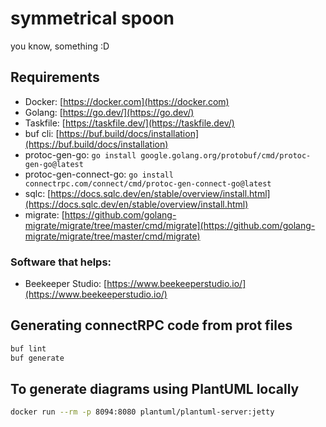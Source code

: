 # symmetrical spoon

you know, something :D

## Requirements

- Docker: [https://docker.com](https://docker.com)
- Golang: [https://go.dev/](https://go.dev/)
- Taskfile: [https://taskfile.dev/](https://taskfile.dev/)
- buf cli: [https://buf.build/docs/installation](https://buf.build/docs/installation)
- protoc-gen-go: `go install google.golang.org/protobuf/cmd/protoc-gen-go@latest`
- protoc-gen-connect-go: `go install connectrpc.com/connect/cmd/protoc-gen-connect-go@latest`
- sqlc: [https://docs.sqlc.dev/en/stable/overview/install.html](https://docs.sqlc.dev/en/stable/overview/install.html)
- migrate: [https://github.com/golang-migrate/migrate/tree/master/cmd/migrate](https://github.com/golang-migrate/migrate/tree/master/cmd/migrate)

### Software that helps:

- Beekeeper Studio: [https://www.beekeeperstudio.io/](https://www.beekeeperstudio.io/)

## Generating connectRPC code from prot files

```bash
buf lint
buf generate
```

## To generate diagrams using PlantUML locally

```bash
docker run --rm -p 8094:8080 plantuml/plantuml-server:jetty
```
